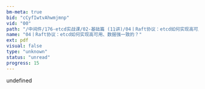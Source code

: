 ```yaml
---
bm-meta: true
bid: "cCyfIwtvAhwmjmnp"
vid: "00"
path: "/中间件/176-etcd实战课/02-基础篇 (11讲)/04丨Raft协议：etcd如何实现高可用、数据强一致的？.pdf"
name: "04丨Raft协议：etcd如何实现高可用、数据强一致的？"
ext: pdf
visual: false
type: "unknown"
status: "unread"
progress: 15
---
```

undefined